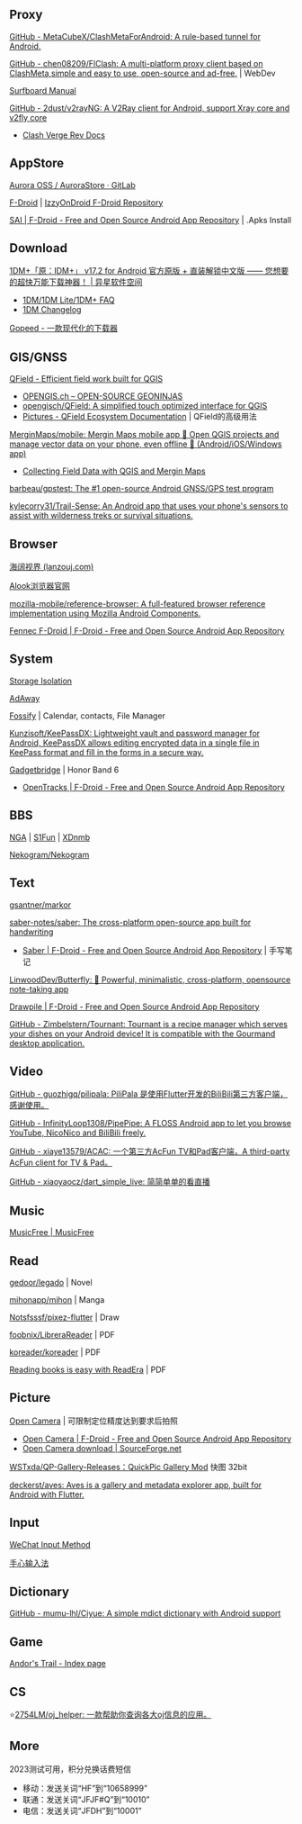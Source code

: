
## Proxy

[GitHub - MetaCubeX/ClashMetaForAndroid: A rule-based tunnel for Android.](https://github.com/MetaCubeX/ClashMetaForAndroid)

[GitHub - chen08209/FlClash: A multi-platform proxy client based on ClashMeta,simple and easy to use, open-source and ad-free.](https://github.com/chen08209/FlClash) | WebDev

[Surfboard Manual](https://getsurfboard.com/)

[GitHub - 2dust/v2rayNG: A V2Ray client for Android, support Xray core and v2fly core](https://github.com/2dust/v2rayNG)

- [Clash Verge Rev Docs](https://www.clashverge.dev/index.html)

## AppStore

[Aurora OSS / AuroraStore · GitLab](https://gitlab.com/AuroraOSS/AuroraStore)

[F-Droid](https://f-droid.org/) | [IzzyOnDroid F-Droid Repository](https://apt.izzysoft.de/fdroid/)

[SAI | F-Droid - Free and Open Source Android App Repository](https://f-droid.org/packages/com.aefyr.sai.fdroid/) | .Apks Install

## Download

[1DM+「原：IDM+」 v17.2 for Android 官方原版 + 直装解锁中文版 —— 您想要的超快万能下载神器！ | 异星软件空间](https://www.yxssp.com/23740.html)

- [1DM/1DM Lite/1DM+ FAQ](https://www.apps2sd.info/idmp/faq)
- [1DM Changelog](https://www.apps2sd.info/idm/changelog.html)

[Gopeed - 一款现代化的下载器](https://gopeed.com/zh-CN)

## GIS/GNSS

[QField - Efficient field work built for QGIS](https://qfield.org/)

- [OPENGIS.ch – OPEN-SOURCE GEONINJAS](https://www.opengis.ch/)
- [opengisch/QField: A simplified touch optimized interface for QGIS](https://github.com/opengisch/QField)
- [Pictures - QField Ecosystem Documentation](https://docs.qfield.org/how-to/pictures/) | QField的高级用法

[MerginMaps/mobile: Mergin Maps mobile app 📲 Open QGIS projects and manage vector data on your phone, even offline 📶 (Android/iOS/Windows app)](https://github.com/MerginMaps/mobile)

- [Collecting Field Data with QGIS and Mergin Maps](https://locatepress.com/book/mergin-maps)

[barbeau/gpstest: The #1 open-source Android GNSS/GPS test program](https://github.com/barbeau/gpstest)

[kylecorry31/Trail-Sense: An Android app that uses your phone's sensors to assist with wilderness treks or survival situations.](https://github.com/kylecorry31/Trail-Sense)

## Browser

[海阔视界 (lanzouj.com)](https://haikuo.lanzouj.com/b0ekkjzi)

[Alook浏览器官网](https://www.alookweb.com/)

[mozilla-mobile/reference-browser: A full-featured browser reference implementation using Mozilla Android Components.](https://github.com/mozilla-mobile/reference-browser)

[Fennec F-Droid | F-Droid - Free and Open Source Android App Repository](https://f-droid.org/packages/org.mozilla.fennec_fdroid/)

## System

[Storage Isolation](https://sr.rikka.app/)

[AdAway](https://adaway.org/)

[Fossify](https://www.fossify.org/) | Calendar, contacts, File Manager

[Kunzisoft/KeePassDX: Lightweight vault and password manager for Android, KeePassDX allows editing encrypted data in a single file in KeePass format and fill in the forms in a secure way.](https://github.com/Kunzisoft/KeePassDX)

[Gadgetbridge](https://gadgetbridge.org/) | Honor Band 6

- [OpenTracks | F-Droid - Free and Open Source Android App Repository](https://f-droid.org/packages/de.dennisguse.opentracks/)

## BBS

[NGA](https://f-droid.org/zh_Hans/packages/gov.anzong.androidnga/) | [S1Fun](https://s1fun.koalcat.com/) | [XDnmb](https://app.nmbxd.com/)

[Nekogram/Nekogram](https://github.com/Nekogram/Nekogram)

## Text

[gsantner/markor](https://github.com/gsantner/markor)

[saber-notes/saber: The cross-platform open-source app built for handwriting](https://github.com/saber-notes/saber)

- [Saber | F-Droid - Free and Open Source Android App Repository](https://f-droid.org/packages/com.adilhanney.saber/) | 手写笔记

[LinwoodDev/Butterfly: 🎨 Powerful, minimalistic, cross-platform, opensource note-taking app](https://github.com/LinwoodDev/Butterfly)

[Drawpile | F-Droid - Free and Open Source Android App Repository](https://f-droid.org/packages/net.drawpile/)

[GitHub - Zimbelstern/Tournant: Tournant is a recipe manager which serves your dishes on your Android device! It is compatible with the Gourmand desktop application.](https://github.com/zimbelstern/Tournant)

## Video

[GitHub - guozhigq/pilipala: PiliPala 是使用Flutter开发的BiliBili第三方客户端，感谢使用。](https://github.com/guozhigq/pilipala)

[GitHub - InfinityLoop1308/PipePipe: A FLOSS Android app to let you browse YouTube, NicoNico and BiliBili freely.](https://github.com/InfinityLoop1308/PipePipe)

[GitHub - xiaye13579/ACAC: 一个第三方AcFun TV和Pad客户端，A third-party AcFun client for TV & Pad。](https://github.com/xiaye13579/ACAC)

[GitHub - xiaoyaocz/dart_simple_live: 简简单单的看直播](https://github.com/xiaoyaocz/dart_simple_live)

## Music

[MusicFree | MusicFree](https://musicfree.catcat.work/)

## Read

[gedoor/legado](https://github.com/gedoor/legado) | Novel

[mihonapp/mihon](https://github.com/mihonapp/mihon) | Manga

[Notsfsssf/pixez-flutter](https://github.com/Notsfsssf/pixez-flutter) | Draw

[foobnix/LibreraReader](https://github.com/foobnix/LibreraReader) | PDF

[koreader/koreader](https://github.com/koreader/koreader) | PDF

[Reading books is easy with ReadEra](https://readera.org/) | PDF

## Picture

[Open Camera](https://opencamera.org.uk/) | 可限制定位精度达到要求后拍照

- [Open Camera | F-Droid - Free and Open Source Android App Repository](https://f-droid.org/en/packages/net.sourceforge.opencamera/)
- [Open Camera download | SourceForge.net](https://sourceforge.net/projects/opencamera/)

[WSTxda/QP-Gallery-Releases：QuickPic Gallery Mod](https://github.com/WSTxda/QP-Gallery-Releases) 快图 32bit

[deckerst/aves: Aves is a gallery and metadata explorer app, built for Android with Flutter.](https://github.com/deckerst/aves)

## Input

[WeChat Input Method](https://z.weixin.qq.com/)

[手心输入法](https://www.xinshuru.com/index.html?p=win)

## Dictionary

[GitHub - mumu-lhl/Ciyue: A simple mdict dictionary with Android support](https://github.com/mumu-lhl/Ciyue)

## Game

[Andor's Trail - Index page](https://andorstrail.com/)

## CS

⭐[2754LM/oj_helper: 一款帮助你查询各大oj信息的应用。](https://github.com/2754LM/oj_helper)

## More

2023测试可用，积分兑换话费短信

- 移动：发送关词“HF”到“10658999”
- 联通：发送关词“JFJF#Q”到“10010”
- 电信：发送关词“JFDH”到“10001”